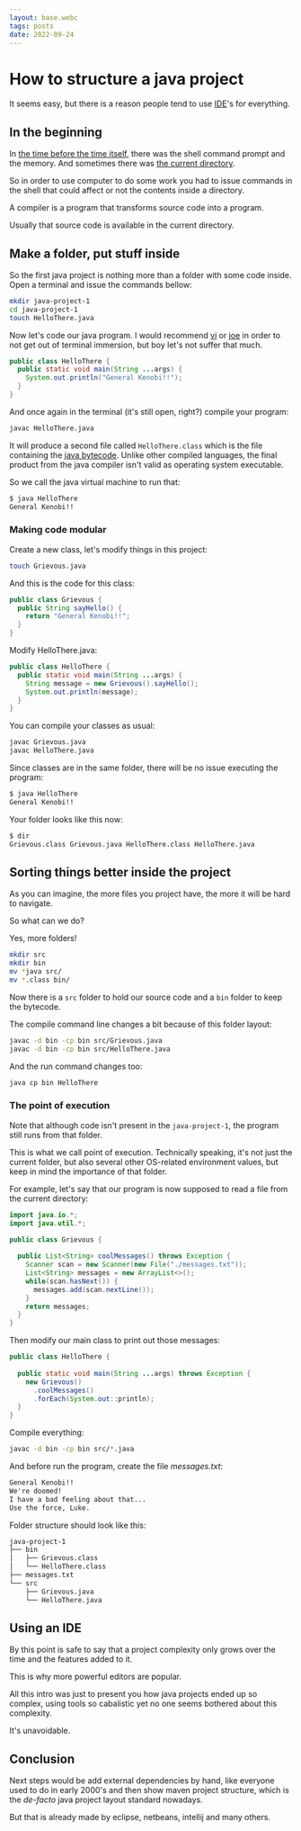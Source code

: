 ```yaml
---
layout: base.webc
tags: posts
date: 2022-09-24
---
```

# How to structure a java project

It seems easy, but there is a reason people tend to use
[IDE](https://en.wikipedia.org/wiki/Integrated_development_environment)'s for everything.

## In the beginning

In [the time before the time itself](https://history-computer.com/computers-in-the-1980s/),
there was the shell command prompt and the memory. And sometimes there was
[the current directory](https://en.wikipedia.org/wiki/Directory_structure).

So in order to use computer to do some work you had to issue commands in the
shell that could affect or not the contents inside a directory.

A compiler is a program that transforms source code into a program.

Usually that source code is available in the current directory.

## Make a folder, put stuff inside

So the first java project is nothing more than a folder with some code inside.
Open a terminal and issue the commands bellow:

```bash
mkdir java-project-1
cd java-project-1
touch HelloThere.java
```

Now let's code our java program. I would recommend
[vi](https://www.cs.colostate.edu/helpdocs/vi.html) or
[joe](https://joe-editor.sourceforge.io/) in order to not get out of terminal
immersion, but boy let's not suffer that much.

```java
public class HelloThere {
  public static void main(String ...args) {
    System.out.println("General Kenobi!!");
  }
}

```

And once again in the terminal (it's still open, right?) compile your program:

```bash
javac HelloThere.java
```

It will produce a second file called `HelloThere.class` which is the file
containing the [java bytecode](https://en.wikipedia.org/wiki/Java_bytecode).
Unlike other compiled languages, the final product from the java compiler isn't
valid as operating system executable.

So we call the java virtual machine to run that:

```bash
$ java HelloThere
General Kenobi!!
```

### Making code modular

Create a new class, let's modify things in this project:

```bash
touch Grievous.java
```

And this is the code for this class:

```java
public class Grievous {
  public String sayHello() {
    return "General Kenobi!!";
  }
}
```

Modify HelloThere.java:

```java
public class HelloThere {
  public static void main(String ...args) {
    String message = new Grievous().sayHello();
    System.out.println(message);
  }
}
```

You can compile your classes as usual:

```bash
javac Grievous.java
javac HelloThere.java
```

Since classes are in the same folder, there will be no issue executing the
program:

```bash
$ java HelloThere
General Kenobi!!
```

Your folder looks like this now:

```bash
$ dir 
Grievous.class Grievous.java HelloThere.class HelloThere.java
```

## Sorting things better inside the project

As you can imagine, the more files you project have, the more it will be hard to
navigate.

So what can we do?

Yes, more folders!

```bash
mkdir src
mkdir bin 
mv *java src/
mv *.class bin/
```

Now there is a `src` folder to hold our source code and a `bin` folder to keep
the bytecode.

The compile command line changes a bit because of this folder layout:

```bash
javac -d bin -cp bin src/Grievous.java
javac -d bin -cp bin src/HelloThere.java
```

And the run command changes too:

```bash
java cp bin HelloThere
```

### The point of execution

Note that although code isn't present in the `java-project-1`, the program still
runs from that folder.

This is what we call point of execution. Technically speaking, it's not just the
current folder, but also several other OS-related environment values, but keep
in mind the importance of that folder.

For example, let's say that our program is now supposed to read a file from the
current directory:

```java
import java.io.*;
import java.util.*;

public class Grievous {
    
  public List<String> coolMessages() throws Exception {
    Scanner scan = new Scanner(new File("./messages.txt"));
    List<String> messages = new ArrayList<>();
    while(scan.hasNext()) {
      messages.add(scan.nextLine());
    }
    return messages;
  }
}

```

Then modify our main class to print out those messages:

```java
public class HelloThere {
  
  public static void main(String ...args) throws Exception {
    new Grievous()
      .coolMessages()
      .forEach(System.out::println);
  }
}
```

Compile everything:

```bash
javac -d bin -cp bin src/*.java
```

And before run the program, create the file _messages.txt_:

```txt
General Kenobi!!
We're doomed!
I have a bad feeling about that...
Use the force, Luke.
```

Folder structure should look like this:

```bash
java-project-1
├── bin
│   ├── Grievous.class
│   └── HelloThere.class
├── messages.txt
└── src
    ├── Grievous.java
    └── HelloThere.java
```

## Using an IDE

By this point is safe to say that a project complexity only grows over the time
and the features added to it.

This is why more powerful editors are popular.

All this intro was just to present you how java projects ended up so complex,
using tools so cabalistic yet no one seems bothered about this complexity.

It's unavoidable.

## Conclusion

Next steps would be add external dependencies by hand, like everyone used to do
in early 2000's and then show maven project structure, which is the _de-facto_
java project layout standard nowadays.

But that is already made by eclipse, netbeans, intellij and many others.
